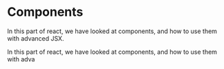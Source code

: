# Components

In this part of react, we have looked at components, and how to use them with advanced JSX.

In this part of react, we have looked at components, and how to use them with adva